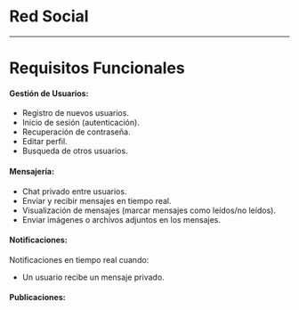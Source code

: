 
# Red Social

---
# Requisitos Funcionales

#### Gestión de Usuarios:
- Registro de nuevos usuarios.
- Inicio de sesión (autenticación).
- Recuperación de contraseña.
- Editar perfil.
- Busqueda de otros usuarios.
#### Mensajería:
- Chat privado entre usuarios.
- Enviar y recibir mensajes en tiempo real.
- Visualización de mensajes (marcar mensajes como leídos/no leídos).
- Enviar imágenes o archivos adjuntos en los mensajes.

#### Notificaciones:
Notificaciones en tiempo real cuando:
- Un usuario recibe un mensaje privado.

#### Publicaciones: